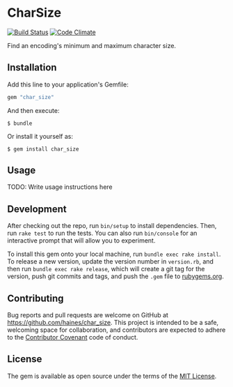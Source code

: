 # CharSize

[![Build Status](https://travis-ci.org/haines/char_size.svg?branch=master)](https://travis-ci.org/haines/char_size)
[![Code Climate](https://codeclimate.com/github/haines/char_size/badges/gpa.svg)](https://codeclimate.com/github/haines/char_size)

Find an encoding's minimum and maximum character size.

## Installation

Add this line to your application's Gemfile:

```ruby
gem "char_size"
```

And then execute:

    $ bundle

Or install it yourself as:

    $ gem install char_size

## Usage

TODO: Write usage instructions here

## Development

After checking out the repo, run `bin/setup` to install dependencies. Then, run `rake test` to run the tests. You can also run `bin/console` for an interactive prompt that will allow you to experiment.

To install this gem onto your local machine, run `bundle exec rake install`. To release a new version, update the version number in `version.rb`, and then run `bundle exec rake release`, which will create a git tag for the version, push git commits and tags, and push the `.gem` file to [rubygems.org](https://rubygems.org).

## Contributing

Bug reports and pull requests are welcome on GitHub at https://github.com/haines/char_size. This project is intended to be a safe, welcoming space for collaboration, and contributors are expected to adhere to the [Contributor Covenant](http://contributor-covenant.org) code of conduct.


## License

The gem is available as open source under the terms of the [MIT License](http://opensource.org/licenses/MIT).
